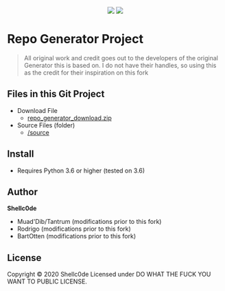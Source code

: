 <p align="center">
    <img src="https://forthebadge.com/images/badges/made-with-python.svg">
    <img src="https://forthebadge.com/images/badges/fo-shizzle.svg">
</p>


# Repo Generator Project

> All original work and credit goes out to the developers of the original Generator this is based on. I do not have their handles, so using this as the credit for their inspiration on this fork

## Files in this Git Project

- Download File
    - [repo_generator_download.zip](https://github.com/shellc0de27/Repo-Generator/raw/master/repo_generator_download.zip)
- Source Files (folder)
    - [/source](https://github.com/shellc0de27/Repo-Generator/tree/master/source)

## Install

- Requires Python 3.6 or higher (tested on 3.6)

## Author

**Shellc0de**

* Muad'Dib/Tantrum (modifications prior to this fork)
* Rodrigo (modifications prior to this fork)
* BartOtten (modifications prior to this fork)

## License

Copyright © 2020 Shellc0de
Licensed under DO WHAT THE FUCK YOU WANT TO PUBLIC LICENSE.
